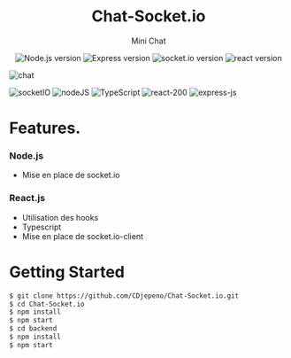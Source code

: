 <p align="center"><h1 align="center">
Chat-Socket.io
</h1>


<p align="center">
  Mini Chat
</p>

<p align="center">
    <img src="https://img.shields.io/badge/Node.js-V.15.11.0-green" alt="Node.js version">
    <img src="https://img.shields.io/badge/Express-V%204.17.1-green" alt="Express version">
    <img src="https://img.shields.io/badge/Socket.io-V%5E5.4.0.1-green" alt="socket.io version">
  <img src="https://img.shields.io/badge/React-V%2017.0.2-green" alt="react version">
</p>

![chat](https://user-images.githubusercontent.com/43074465/116333699-35a76400-a7d4-11eb-8737-003ae3b476af.png)

![socketIO](https://user-images.githubusercontent.com/43074465/116327813-e0655580-a7c7-11eb-86a1-d7981e410613.jpg)
![nodeJS](https://user-images.githubusercontent.com/43074465/116327845-ebb88100-a7c7-11eb-93d9-98fa0039e24b.png)
![TypeScript](https://user-images.githubusercontent.com/43074465/106958667-f66bf880-6739-11eb-95fe-3e50b94a997b.png)
![react-200](https://user-images.githubusercontent.com/43074465/105323367-57d48900-5bca-11eb-8cc8-66723fa2e6d6.png)
![express-js](https://user-images.githubusercontent.com/43074465/116327893-03900500-a7c8-11eb-9c50-fd46c1cf32d3.png)


# Features.
### Node.js
- Mise en place de socket.io

### React.js
- Utilisation des hooks
- Typescript
- Mise en place de socket.io-client

# Getting Started
```bash
$ git clone https://github.com/CDjepeno/Chat-Socket.io.git
$ cd Chat-Socket.io
$ npm install
$ npm start
$ cd backend
$ npm install
$ npm start 
```

